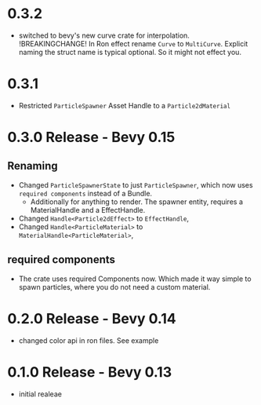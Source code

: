 # 0.3.2

- switched to bevy's new curve crate for interpolation.
  !BREAKINGCHANGE! In Ron effect rename `Curve` to `MultiCurve`. Explicit naming the struct
  name is typical optional. So it might not effect you.

# 0.3.1

- Restricted `ParticleSpawner` Asset Handle to a `Particle2dMaterial`

# 0.3.0 Release - Bevy 0.15

## Renaming

- Changed `ParticleSpawnerState` to just `ParticleSpawner`, which now uses `required components` instead of a Bundle.
    - Additionally for anything to render. The spawner entity, requires a MaterialHandle and a EffectHandle.
- Changed `Handle<Particle2dEffect>` to `EffectHandle`,
- Changed `Handle<ParticleMaterial>` to `MaterialHandle<ParticleMaterial>`,

## required components

- The crate uses required Components now. Which made it way simple to spawn particles, where you
  do not need a custom material.

# 0.2.0 Release - Bevy 0.14

- changed color api in ron files. See example

# 0.1.0 Release - Bevy 0.13

- initial realeae

